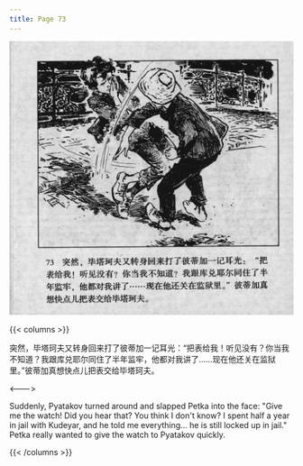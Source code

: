 ```yaml
---
title: Page 73
---
```


![biao page](./../../images/biao/seifert0726_biao_0077_073.jpg)

{{< columns >}}

突然，毕塔珂夫又转身回来打了彼蒂加一记耳光：“把表给我！听见没有？你当我不知道？我跟库兑耶尔同住了半年监牢，他都对我讲了……现在他还关在监狱里。”彼蒂加真想快点儿把表交给毕塔珂夫。

<--->

Suddenly, Pyatakov turned around and slapped Petka into the face: "Give me the watch! Did you hear that? You think I don't know? I spent half a year in jail with Kudeyar, and he told me everything... he is still locked up in jail." Petka really wanted to give the watch to Pyatakov quickly.

{{< /columns >}}
